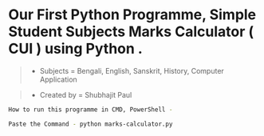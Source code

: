 # Our First Python Programme, Simple Student Subjects Marks Calculator ( CUI ) using Python .

> - Subjects = Bengali, English, Sanskrit, History, Computer Application

> - Created by = Shubhajit Paul

```sh
How to run this programme in CMD, PowerShell - 

Paste the Command - python marks-calculator.py
```
